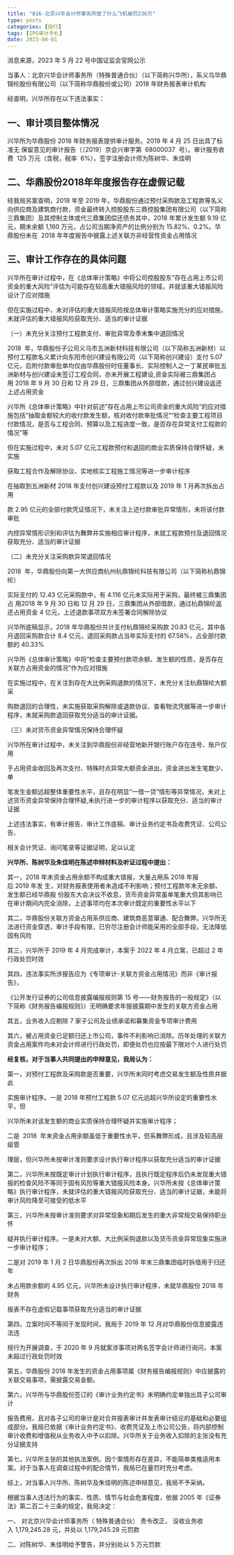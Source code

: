```yaml
---
title: "016-北京兴华会计师事务所放了什么飞机被罚236万"
type: posts
categories: [投行]
tags: [IPO审计手札]
date: 2023-08-01
---
```

消息来源，2023 年 5 月 22 号中国证监会官网公示

当事人：北京兴华会计师事务所（特殊普通合伙）（以下简称兴华所），系义乌华鼎锦纶股份有限公司（以下简称华鼎股份或公司）2018 年财务报表审计机构

经查明，兴华所存在以下违法事实：

## 一、审计项目整体情况

兴华所为华鼎股份 2018 年财务报表提供审计服务。2019 年 4 月 25 日出具了标准无
保留意见的审计报告（〔2019〕京会兴审字第  68000037  号）。审计服务收费  125
万元（含税，税率  6%），签字注册会计师为陈树华、朱佳明

## 二、华鼎股份2018年年度报告存在虚假记载

经我局另案查明，2018 年至 2019 年，华鼎股份通过预付采购款及工程款等名义向供应商及建筑商付款，资金最终转入控股股东三鼎控股集团有限公司（以下简称三鼎集团）及其控制主体或代三鼎集团偿还债务其中，2018 年累计发生额 9.19 亿元，期末余额 1,160 万元，占公司当期净资产的比例分别为 15.82%、0.2%。华鼎股份未在  2018 年年度报告中披露上述关联方非经营性资金占用情况

## 三、审计工作存在的具体问题

兴华所在审计过程中，在《总体审计策略》中将公司控股股东“存在占用上市公司资金的重大风险”评估为可能存在较高重大错报风险的领域，并就该重大错报风险设计了应对措施

但在实施过程中，未对评估的重大错报风险按总体审计策略实施充分的应对措施，未就评估的重大错报风险获取充分、适当的审计证据

（一）未充分关注预付工程款支付、审批异常及季末集中退回情况

2018  年，华鼎股份子公司义乌市五洲新材科技有限公司（以下简称五洲新材）以预付工程款名义累计向东阳市创兴建设有限公司（以下简称创兴建设）支付 5.07 亿元，后附付款审批单均仅由华鼎股份时任董事长、实际控制人之一丁某民审批五洲新材与创兴建设未签订工程合同，亦未开展工程建设,资金实际被三鼎集团占用 2018 年 9 月 30 日和 12 月 29 日，三鼎集团从外部借款，通过创兴建设返还上述占用资金

兴华所《总体审计策略》中针对前述“存在占用上市公司资金的重大风险”的应对措施包括“抽取金额较大的收付款发生额，核对收付款审批情况”“检查主要工程项目付款情况，是否与工程合同、预算以及工程进度一致，是否存在异常支付工程款的情况”等

但在实施过程中，未对 5.07 亿元工程款预付和退回的商业实质保持合理怀疑，未实施

获取工程合作及解除协议、实地核实工程施工情况等进一步审计程序

在抽取到五洲新材 2018 年支付创兴建设预付工程款以及 2019 年 1 月再次拆出占用

款 2.95 亿元的全部付款凭证情况下，未关注上述付款审批异常情形，未将该付款审批

内控异常情形识别和评估为舞弊并实施相应审计程序，未就工程款预付及退回情况获取充分、适当的审计证据

（二）未充分关注采购款异常退回情况

2018  年，华鼎股份向第一大供应商杭州杭鼎锦纶科技有限公司（以下简称杭鼎锦纶）

实际支付的 12.43 亿元采购款中，有 4.116 亿元未实际用于采购，最终被三鼎集团占
用2018 年 9 月 30 日和 12 月 29 日，三鼎集团从外部借款，通过杭鼎锦纶返还占用资金 4 亿元，上述退款事项双方未签署合同解除协议

兴华所底稿显示，2018 年华鼎股份共计支付杭鼎锦纶采购款 20.83 亿元，其中各月退回采购款合计 8.4 亿元，退回采购款占当年实际支付的 67.58%，占全部付款额的 40.33%

兴华所《总体审计策略》中将“检查主要预付款项余额、发生额的性质，是否存在关联方占用资金的情况”作为应对措施

在实施过程中，在关注到存在大比例采购退款的情况下，未充分关注杭鼎锦纶大额采

购款退回的合理性，未实施获取采购解除或退款协议、查看物流凭据等进一步审计程序，未就采购款退回获取充分适当的审计证据。

（三）未对货币资金异常情况保持合理怀疑

兴华所在审计过程中，未关注到华鼎股份非经营地新开银行账户存在连号、账户仅用

于占用资金收回及再次支付、特殊时点异常大额资金进出，资金进出发生笔数少、单

笔发生金额远超整体重要性水平，且存在明显“一借一贷”情形等异常情况，未对上述货币资金异常保持合理怀疑,未执行进一步的审计程序以获取充分、适当的审计证据

上述违法事实，有审计报告、审计工作底稿、审计业务约定书及收费凭证、公司公告、

相关会计凭证、询问笔录等证据证明，足以认定

**兴华所、陈树华及朱佳明在陈述申辩材料及听证过程中提出：**

其一，2018 年末资金占用余额不构成重大错报，大量占用系 2018 年报后 2019 年发 生，对财务报表使用者未造成不利影响；预付工程款年末无余额、发生额已经华鼎股 份股东大会决议不收息，货币资金异常虽单笔重大但其影响已在审计期间内完全消除，上述事项均在本次审计既定的重要性水平以下

其二，华鼎股份关联方资金占用系供应商、建筑商恶意窜通、配合舞弊。兴华所无法进行资金穿透，审计手段有限，已穷尽注册会计师能采用的全部手段，无法降低固有风险

其三，兴华所于 2019 年 4 月完成审计，本案于 2022 年 4 月立案，已超过 2 年行政处罚时效

其四，违法事实所涉报告应为《专项审计-关联方资金占用情况》而非《审计报告》，

《公开发行证券的公司信息披露编报规则第 15 号——财务报告的一般规定》（以下简称《财务报告编报规则》）无明确要求年报披露期中发生的关联方资金占用

其五，业务收入应剔除 7 家子公司及业绩承诺和募集资金专项审计费用

其六，被占用资金已足额归还上市公司，事件不利影响已消除。历年处理的关联方资金占用案件均未对会计师进行行政处罚，即便处罚也应按最下限对个人进行处罚

**经复核，对于当事人共同提出的申辩意见，我局认为：**

第一，对预付工程款及采购款是否重要，兴华所未同时考虑交易发生额及性质并据此

实施审计程序。一是 2018 年预付工程款 5.07 亿元远超兴华所设定的重要性水平，但

兴华所未对该发生额的商业实质保持合理怀疑并实施审计程序；

二是  2018  年末资金占用余额虽低于重要性水平，但系舞弊形成，且涉及较高层级管

理层，但兴华所未按审计准则要求设计执行审计程序以获取充分适当的审计证据

第二，兴华所未按既定审计计划执行审计程序，且执行既定程序后仍未发现重大错报的检查风险不等同于固有风险等重大错报风险本身。兴华所未按《总体审计策略》执行审计程序，未就评估的重大错报风险获取充分、适当的审计证据，未能将审计风险降至可接受的低水平

第三，兴华所未按审计准则要求对异常现象和期后发生的重大非常规交易保持职业怀

疑并执行审计程序。一是未对大额、大比例采购退款以及货币资金异常现象实施进一步审计程序；

二是对 2019 年 1 月 2 日华鼎股份再次拆出 2018 年末三鼎集团临时拆借用于归还年

末占用款余额的 4.95 亿元，兴华所未设计执行审计程序，未就华鼎股份 2018 年财务

报表不存在虚假记载事项获取充分适当的审计证据

第四，立案时间不等同于发现时间，我局于 2019 年 12 月对华鼎股份信息披露违法违

规行为开展调查，于 2020 年 9 月就案涉事项对两名签字会计师进行询问，本案未超过行政处罚时效

第五，华鼎股份 2018 年发生的资金占用事项属《财务报告编报规则》中应披露的关联交易事项，需披露交易金额。

第六，兴华所与华鼎股份签订的《审计业务约定书》未明确约定单独出具子公司审计

报告费用，且对各子公司的审计是对合并报表审计并发表审计结论的基础和必要组成部分。我局已依据《审计业务约定书》、收费凭证及上市公司公告，将内部控制审计收费和增值税从业务收入中予以扣除。兴华所关于业务收入扣除的主张没有充分证据支持

第七，兴华所主张的其他执法案例，因个案情形存在差异，不能简单类推适用本案。对于当事人在调查过程中的配合情节，我局已在量罚时充分考虑。

综上，对当事人兴华所、陈树华及朱佳明的陈述申辩意见，我局不予采纳。

根据当事人违法行为的事实、性质、情节与社会危害程度，依据 2005 年《证券法》第二百二十三条的规定，我局决定：

一、 对北京兴华会计师事务所（ 特殊普通合伙） 责令改正， 没收业务收入 1,179,245.28 元，并处以 1,179,245.28 元罚款

二、对陈树华、朱佳明给予警告，并分别处以 5 万元罚款